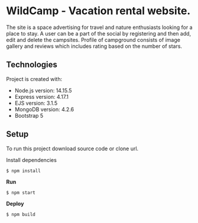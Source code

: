 # WildCamp - Vacation rental website.

The site is a space advertising for travel and nature enthusiasts looking for a place to stay. 
A user can be a part of the social by registering and then add, edit and delete the campsites.
Profile of campground consists of image gallery and reviews which includes rating based on the number of stars.

## Technologies
Project is created with:

- Node.js version: 14.15.5
- Express version: 4.17.1
- EJS version: 3.1.5
- MongoDB version: 4.2.6
- Bootstrap 5

## Setup
To run this project download source code or clone url.

Install dependencies
```
$ npm install
```
**Run**
```
$ npm start
```
**Deploy**
```
$ npm build
```

